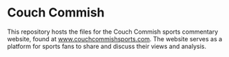 # Couch Commish

This repository hosts the files for the Couch Commish sports commentary website, found at www.couchcommishsports.com. The website serves as a platform for sports fans to share and discuss their views and analysis. 

